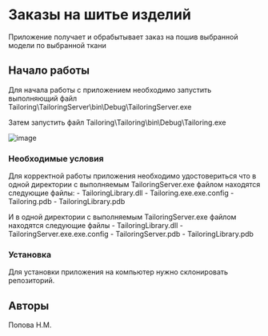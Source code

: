 # Заказы на шитье изделий
Приложение получает и обрабытывает заказ на пошив выбранной модели по выбранной ткани
## Начало работы

Для начала работы с приложением необходимо запустить выполняющий файл Tailoring\TailoringServer\bin\Debug\TailoringServer.exe

Затем запустить файл Tailoring\Tailoring\bin\Debug\Tailoring.exe

![image](https://user-images.githubusercontent.com/98958813/170826582-d7c2ef45-5493-4ede-8040-0cb7823f9ba9.png)

### Необходимые условия

Для корректной работы приложения необходимо удостовериться что в одной директории с выполняемым TailoringServer.exe файлом находятся следующие файлы:
    - TailoringLibrary.dll 
    - Tailoring.exe.exe.config
    - Tailoring.pdb
    - TailoringLibrary.pdb
    
И в одной директории с выполняемым TailoringServer.exe файлом находятся следующие файлы
    - TailoringLibrary.dll 
    - TailoringServer.exe.exe.config
    - TailoringServer.pdb
    - TailoringLibrary.pdb

### Установка

Для установки приложения на компьютер нужно склонировать репозиторий.


## Авторы

Попова Н.М.

